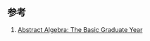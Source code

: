 




## 参考
1. [ Abstract Algebra: The Basic Graduate Year ](https://faculty.math.illinois.edu/~r-ash/Algebra.html)